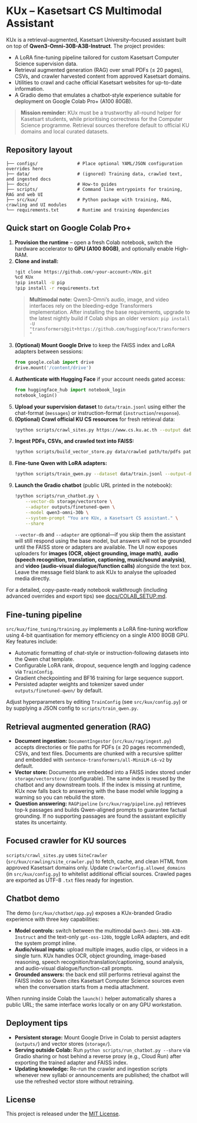 # KUx – Kasetsart CS Multimodal Assistant

KUx is a retrieval-augmented, Kasetsart University–focused assistant built on top of **Qwen3-Omni-30B-A3B-Instruct**. The project provides:

- A LoRA fine-tuning pipeline tailored for custom Kasetsart Computer Science supervision data.
- Retrieval augmented generation (RAG) over small PDFs (≤ 20 pages), CSVs, and crawler harvested content from approved Kasetsart domains.
- Utilities to crawl and cache official Kasetsart websites for up-to-date information.
- A Gradio demo that emulates a chatbot-style experience suitable for deployment on Google Colab Pro+ (A100 80GB).

> **Mission reminder:** KUx must be a trustworthy all-round helper for Kasetsart students, while prioritising correctness for the Computer Science programme. Retrieval sources therefore default to official KU domains and local curated datasets.

## Repository layout

```
├── configs/               # Place optional YAML/JSON configuration overrides here
├── data/                  # (ignored) Training data, crawled text, and ingested docs
├── docs/                  # How-to guides
├── scripts/               # Command line entrypoints for training, RAG and web UI
├── src/kux/               # Python package with training, RAG, crawling and UI modules
└── requirements.txt       # Runtime and training dependencies
```

## Quick start on Google Colab Pro+

1. **Provision the runtime** – open a fresh Colab notebook, switch the hardware accelerator to **GPU (A100 80GB)**, and optionally enable High-RAM.
2. **Clone and install:**
   ```bash
   !git clone https://github.com/<your-account>/KUx.git
   %cd KUx
   !pip install -U pip
   !pip install -r requirements.txt
   ```
   > **Multimodal note:** Qwen3-Omni’s audio, image, and video interfaces rely on the bleeding-edge Transformers implementation.
   > After installing the base requirements, upgrade to the latest nightly build if Colab ships an older version:
   > `pip install -U "transformers@git+https://github.com/huggingface/transformers"`
3. **(Optional) Mount Google Drive** to keep the FAISS index and LoRA adapters between sessions:
   ```python
   from google.colab import drive
   drive.mount('/content/drive')
   ```
4. **Authenticate with Hugging Face** if your account needs gated access:
   ```python
   from huggingface_hub import notebook_login
   notebook_login()
   ```
5. **Upload your supervision dataset** to `data/train.jsonl` using either the chat-format (`messages`) or instruction-format (`instruction`/`response`).
6. **(Optional) Crawl official KU CS resources** for fresh retrieval data:
   ```bash
   !python scripts/crawl_sites.py https://www.cs.ku.ac.th --output data/crawled --max-depth 1 --max-pages 10
   ```
7. **Ingest PDFs, CSVs, and crawled text into FAISS:**
   ```bash
   !python scripts/build_vector_store.py data/crawled path/to/pdfs path/to/csvs --vector-db storage/vectorstore
   ```
8. **Fine-tune Qwen with LoRA adapters:**
   ```bash
   !python scripts/train_qwen.py --dataset data/train.jsonl --output-dir outputs/finetuned-qwen
   ```
9. **Launch the Gradio chatbot** (public URL printed in the notebook):
   ```bash
   !python scripts/run_chatbot.py \
       --vector-db storage/vectorstore \
       --adapter outputs/finetuned-qwen \
       --model qwen3-omni-30b \
       --system-prompt "You are KUx, a Kasetsart CS assistant." \
       --share
   ```
   `--vector-db` and `--adapter` are optional—if you skip them the assistant will still respond using the base model, but answers will not be grounded until the FAISS store or adapters are available.
   The UI now exposes uploaders for **images (OCR, object grounding, image math)**, **audio (speech recognition, translation, captioning, music/sound analysis)**, and **video (audio-visual dialogue/function calls)** alongside the text box. Leave the message field blank to ask KUx to analyse the uploaded media directly.

For a detailed, copy-paste-ready notebook walkthrough (including advanced overrides and export tips) see [docs/COLAB_SETUP.md](docs/COLAB_SETUP.md).

## Fine-tuning pipeline

`src/kux/fine_tuning/training.py` implements a LoRA fine-tuning workflow using 4-bit quantisation for memory efficiency on a single A100 80GB GPU. Key features include:

- Automatic formatting of chat-style or instruction-following datasets into the Qwen chat template.
- Configurable LoRA rank, dropout, sequence length and logging cadence via `TrainConfig`.
- Gradient checkpointing and BF16 training for large sequence support.
- Persisted adapter weights and tokenizer saved under `outputs/finetuned-qwen/` by default.

Adjust hyperparameters by editing `TrainConfig` (see `src/kux/config.py`) or by supplying a JSON config to `scripts/train_qwen.py`.

## Retrieval augmented generation (RAG)

- **Document ingestion:** `DocumentIngestor` (`src/kux/rag/ingest.py`) accepts directories or file paths for PDFs (≤ 20 pages recommended), CSVs, and text files. Documents are chunked with a recursive splitter and embedded with `sentence-transformers/all-MiniLM-L6-v2` by default.
- **Vector store:** Documents are embedded into a FAISS index stored under `storage/vectorstore/` (configurable). The same index is reused by the chatbot and any downstream tools. If the index is missing at runtime, KUx now falls back to answering with the base model while logging a warning so you can rebuild the store.
- **Question answering:** `RAGPipeline` (`src/kux/rag/pipeline.py`) retrieves top-k passages and builds Qwen-aligned prompts to guarantee factual grounding. If no supporting passages are found the assistant explicitly states its uncertainty.

## Focused crawler for KU sources

`scripts/crawl_sites.py` uses `SiteCrawler` (`src/kux/crawling/site_crawler.py`) to fetch, cache, and clean HTML from approved Kasetsart domains only. Update `CrawlerConfig.allowed_domains` (in `src/kux/config.py`) to whitelist additional official sources. Crawled pages are exported as UTF-8 `.txt` files ready for ingestion.

## Chatbot demo

The demo (`src/kux/chatbot/app.py`) exposes a KUx-branded Gradio experience with three key capabilities:

- **Model controls:** switch between the multimodal `Qwen3-Omni-30B-A3B-Instruct` and the text-only `gpt-oss-120b`, toggle LoRA adapters, and edit the system prompt inline.
- **Audio/visual inputs:** upload multiple images, audio clips, or videos in a single turn. KUx handles OCR, object grounding, image-based reasoning, speech recognition/translation/captioning, sound analysis, and audio-visual dialogue/function-call prompts.
- **Grounded answers:** the back end still performs retrieval against the FAISS index so Qwen cites Kasetsart Computer Science sources even when the conversation starts from a media attachment.

When running inside Colab the `launch()` helper automatically shares a public URL; the same interface works locally or on any GPU workstation.

## Deployment tips

- **Persistent storage:** Mount Google Drive in Colab to persist adapters (`outputs/`) and vector stores (`storage/`).
- **Serving outside Colab:** Run `python scripts/run_chatbot.py --share` via Gradio sharing or host behind a reverse proxy (e.g., Cloud Run) after exporting the trained adapter and FAISS index.
- **Updating knowledge:** Re-run the crawler and ingestion scripts whenever new syllabi or announcements are published; the chatbot will use the refreshed vector store without retraining.

## License

This project is released under the [MIT License](LICENSE).
